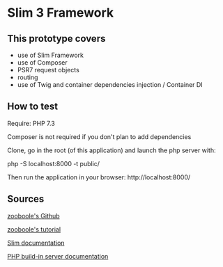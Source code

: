 
# Slim 3 Framework

## This prototype covers

* use of Slim Framework
* use of Composer
* PSR7 request objects
* routing
* use of Twig and container dependencies injection / Container DI

## How to test

Require: PHP 7.3

Composer is not required if you don't plan to add dependencies

Clone, go in the root (of this application) and launch the php server with:

php -S localhost:8000 -t public/

Then run the application in your browser: http://localhost:8000/

## Sources

[zooboole's Github](https://github.com/zooboole)

[zooboole's tutorial](https://phpocean.com/tutorials/back-end/workouts-with-slim-3-create-a-simple-website/48)

[Slim documentation](http://www.slimframework.com/docs/v3/concepts/di.html)

[PHP build-in server documentation](http://php.net/manual/fr/features.commandline.webserver.php)
